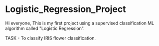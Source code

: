# Logistic_Regression_Project
Hi everyone, This is my first project using a supervised classification ML algorithm called "Logistic Regression".

TASK - To classify IRIS flower classification.

